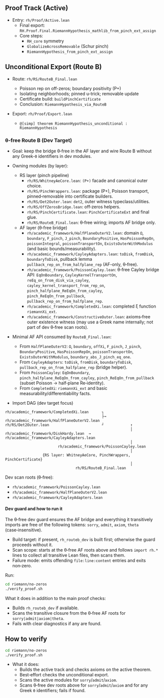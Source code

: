 ## Proof Track (Active)

- Entry: `rh/Proof/Active.lean`
  - Final export: `RH.Proof.Final.RiemannHypothesis_mathlib_from_pinch_ext_assign`
  - Core steps:
    - `RH_core` symmetry
    - `GlobalizeAcrossRemovable` (Schur pinch)
    - `RiemannHypothesis_from_pinch_ext_assign`

## Unconditional Export (Route B)

- Route: `rh/RS/RouteB_Final.lean`
  - Poisson rep on off-zeros; boundary positivity (P+)
  - Isolating neighborhoods; pinned u-trick; removable update
  - Certificate build: `buildPinchCertificate`
  - Conclusion: `RiemannHypothesis_via_RouteB`

- Export: `rh/Proof/Export.lean`
  - `@[simp] theorem RiemannHypothesis_unconditional : RiemannHypothesis`

### θ‑free Route B (Dev Target)

- Goal: keep the bridge θ‑free in the AF layer and wire Route B without any Greek-`Θ` identifiers in dev modules.

- Owning modules (by layer):
  - RS layer (pinch pipeline)
    - `rh/RS/WhitneyAeCore.lean`: `(P+)` facade and canonical outer choice.
    - `rh/RS/PinchWrappers.lean`: package (P+), Poisson transport, pinned‑removable into certificate builders.
    - `rh/RS/Det2Outer.lean`: `det2`, outer witness typeclass/utilities.
    - `rh/RS/OffZerosBridge.lean`: off‑zeros helpers.
    - `rh/RS/PinchCertificate.lean`: `PinchCertificateExt` and final glue.
    - `rh/RS/RouteB_Final.lean`: θ‑free wiring; imports AF bridge only.
  - AF layer (θ‑free bridge)
    - `rh/academic_framework/HalfPlaneOuterV2.lean`: domain `Ω`, `boundary`, `F_pinch`, `J_pinch`,
      `BoundaryPositive`, `HasPoissonRepOn`, `poissonIntegral`, `poissonTransportOn`,
      `ExistsOuterWithModulus` (and basic bounds/measurability).
    - `rh/academic_framework/CayleyAdapters.lean`: `toDisk`, `fromDisk`, `boundaryToDisk`,
      pullback lemma `pullback_rep_on_from_halfplane_rep` (AF-only, θ‑free).
    - `rh/academic_framework/PoissonCayley.lean`: θ‑free Cayley bridge API:
      `EqOnBoundary`, `CayleyKernelTransportOn`, `reEq_on_from_disk_via_cayley`,
      `cayley_kernel_transport_from_rep_on`, `pinch_halfplane_ReEqOn_from_cayley`,
      `pinch_ReEqOn_from_pullback`, `pullback_rep_on_from_halfplane_rep`.
    - `rh/academic_framework/CompletedXi.lean`: completed ξ function `riemannXi_ext`.
    - `rh/academic_framework/ConstructiveOuter.lean`: axioms‑free outer existence witness
      (may use a Greek name internally; not part of dev θ‑free scan roots).

- Minimal AF API consumed by `RouteB_Final.lean`:
  - From `HalfPlaneOuterV2`: `Ω`, `boundary`, `offXi`, `F_pinch`, `J_pinch`,
    `BoundaryPositive`, `HasPoissonRepOn`, `poissonTransportOn`,
    `ExistsOuterWithModulus`, `boundary_abs_J_pinch_eq_one`.
  - From `CayleyAdapters`: `toDisk`, `fromDisk`, `boundaryToDisk`,
    `pullback_rep_on_from_halfplane_rep` (bridge helper).
  - From `PoissonCayley`: `EqOnBoundary`, `pinch_halfplane_ReEqOn_from_cayley`,
    `pinch_ReEqOn_from_pullback` (subset Poisson → half‑plane Re‑identity).
  - From `CompletedXi`: `riemannXi_ext` and basic measurability/differentiability facts.

- Import DAG (dev target focus)

```
rh/academic_framework/CompletedXi.lean      ┐
                                            ├→ rh/academic_framework/HalfPlaneOuterV2.lean
rh/RS/Det2Outer.lean                        ┘            ↑
                                                         │
rh/academic_framework/DiskHardy.lean  → rh/academic_framework/CayleyAdapters.lean
                                                         │
                        rh/academic_framework/PoissonCayley.lean
                                                         │
                 {RS layer: WhitneyAeCore, PinchWrappers, PinchCertificate}
                                                         │
                                rh/RS/RouteB_Final.lean
```

Dev scan roots (θ‑free):
- `rh/academic_framework/PoissonCayley.lean`
- `rh/academic_framework/HalfPlaneOuterV2.lean`
- `rh/academic_framework/CayleyAdapters.lean`

#### Dev guard and how to run it

The θ‑free dev guard ensures the AF bridge and everything it transitively imports are free of the following tokens: `sorry`, `admit`, `axiom`, `theta` (case‑insensitive).

- Build target: if present, `rh_routeb_dev` is built first; otherwise the guard proceeds without it.
- Scan scope: starts at the θ‑free AF roots above and follows `import rh.*` lines to collect all transitive Lean files, then scans them.
- Failure mode: emits offending `file:line:content` entries and exits non‑zero.

Run:

```bash
cd riemann/no-zeros
./verify_proof.sh
```

What it does in addition to the main proof checks:
- Builds `rh_routeb_dev` if available.
- Scans the transitive closure from the θ‑free AF roots for `sorry|admit|axiom|theta`.
- Fails with clear diagnostics if any are found.

## How to verify

```bash
cd riemann/no-zeros
./verify_proof.sh
```

- What it does:
  - Builds the active track and checks axioms on the active theorem.
  - Best‑effort checks the unconditional export.
  - Scans the active modules for `sorry`/`admit`/`axiom`.
  - Scans θ‑free dev roots above for `sorry`/`admit`/`axiom` and for any Greek `Θ` identifiers; fails if found.


